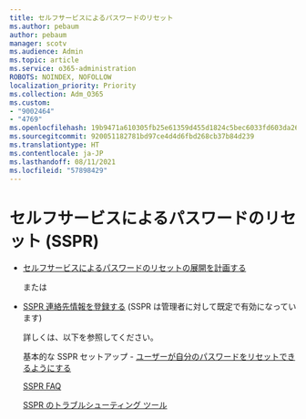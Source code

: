 ```yaml
---
title: セルフサービスによるパスワードのリセット
ms.author: pebaum
author: pebaum
manager: scotv
ms.audience: Admin
ms.topic: article
ms.service: o365-administration
ROBOTS: NOINDEX, NOFOLLOW
localization_priority: Priority
ms.collection: Adm_O365
ms.custom:
- "9002464"
- "4769"
ms.openlocfilehash: 19b9471a610305fb25e61359d455d1824c5bec6033fd603da265af9333543ccc
ms.sourcegitcommit: 920051182781bd97ce4d4d6fbd268cb37b84d239
ms.translationtype: HT
ms.contentlocale: ja-JP
ms.lasthandoff: 08/11/2021
ms.locfileid: "57898429"
---
```

# <a name="self-service-password-reset-sspr"></a>セルフサービスによるパスワードのリセット (SSPR)

- [セルフサービスによるパスワードのリセットの展開を計画する](https://go.microsoft.com/fwlink/?linkid=2142944)  

    または
- [SSPR 連絡先情報を登録する](https://mysignins.microsoft.com/security-info) (SSPR は管理者に対して既定で有効になっています)

    詳しくは、以下を参照してください。

    基本的な SSPR セットアップ - [ユーザーが自分のパスワードをリセットできるようにする](https://docs.microsoft.com/microsoft-365/admin/add-users/let-users-reset-passwords)

    [SSPR FAQ](https://docs.microsoft.com/azure/active-directory/authentication/active-directory-passwords-faq)

    [SSPR のトラブルシューティング ツール](https://docs.microsoft.com/azure/active-directory/authentication/active-directory-passwords-troubleshoot)
